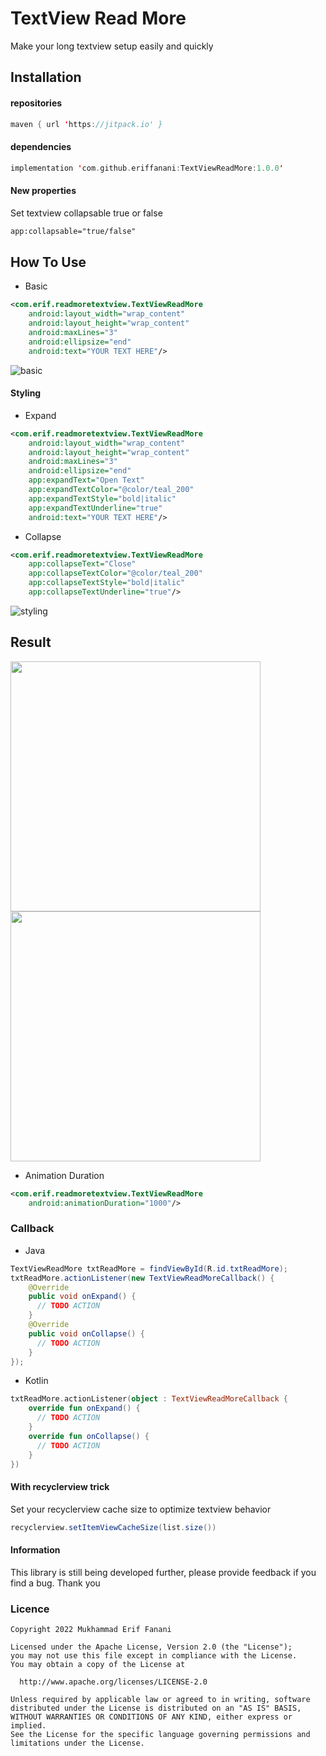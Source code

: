 # TextView Read More
Make your long textview setup easily and quickly

## Installation
#### repositories
```kotlin
maven { url 'https://jitpack.io' }
```

#### dependencies
```kotlin
implementation 'com.github.eriffanani:TextViewReadMore:1.0.0'
```

#### New properties
Set textview collapsable true or false
```xml
app:collapsable="true/false"
```

## How To Use
* Basic
```xml
<com.erif.readmoretextview.TextViewReadMore
    android:layout_width="wrap_content"
    android:layout_height="wrap_content"
    android:maxLines="3"
    android:ellipsize="end"
    android:text="YOUR TEXT HERE"/>
```
![basic](https://user-images.githubusercontent.com/26743731/167334745-3915b937-a0b4-4524-a0b4-47b165143ec7.png)

#### Styling
* Expand
```xml
<com.erif.readmoretextview.TextViewReadMore
    android:layout_width="wrap_content"
    android:layout_height="wrap_content"
    android:maxLines="3"
    android:ellipsize="end"
    app:expandText="Open Text"
    app:expandTextColor="@color/teal_200"
    app:expandTextStyle="bold|italic"
    app:expandTextUnderline="true"
    android:text="YOUR TEXT HERE"/>
```
* Collapse
```xml
<com.erif.readmoretextview.TextViewReadMore
    app:collapseText="Close"
    app:collapseTextColor="@color/teal_200"
    app:collapseTextStyle="bold|italic"
    app:collapseTextUnderline="true"/>
```
![styling](https://user-images.githubusercontent.com/26743731/167335646-86eb9860-b40e-4281-be49-644993cd49e1.png)

## Result
<img src="https://user-images.githubusercontent.com/26743731/167337556-b46de2b5-9115-4d4e-ba48-7d48adbd018d.gif" width="400"/> <img src="https://user-images.githubusercontent.com/26743731/167338135-9d819401-aa26-4a20-ab83-9e9cc6b3886f.gif" width="400"/>

* Animation Duration
```xml
<com.erif.readmoretextview.TextViewReadMore
    android:animationDuration="1000"/>
```

### Callback
* Java
```Java
TextViewReadMore txtReadMore = findViewById(R.id.txtReadMore);
txtReadMore.actionListener(new TextViewReadMoreCallback() {
    @Override
    public void onExpand() {
      // TODO ACTION
    }
    @Override
    public void onCollapse() {
      // TODO ACTION
    }
});
```
* Kotlin
```kotlin
txtReadMore.actionListener(object : TextViewReadMoreCallback {
    override fun onExpand() {
      // TODO ACTION
    }
    override fun onCollapse() {
      // TODO ACTION
    }
})
```
#### With recyclerview trick
Set your recyclerview cache size to optimize textview behavior
```java
recyclerview.setItemViewCacheSize(list.size())
```

#### Information
This library is still being developed further, please provide feedback if you find a bug. Thank you
### Licence
```license
Copyright 2022 Mukhammad Erif Fanani

Licensed under the Apache License, Version 2.0 (the "License");
you may not use this file except in compliance with the License.
You may obtain a copy of the License at

  http://www.apache.org/licenses/LICENSE-2.0

Unless required by applicable law or agreed to in writing, software
distributed under the License is distributed on an "AS IS" BASIS,
WITHOUT WARRANTIES OR CONDITIONS OF ANY KIND, either express or implied.
See the License for the specific language governing permissions and
limitations under the License.
```
